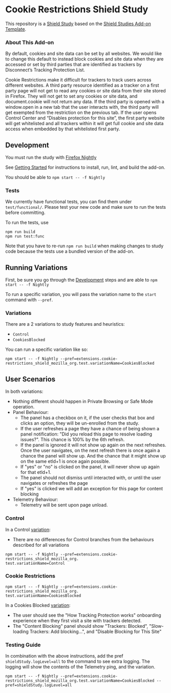 # Cookie Restrictions Shield Study

This repository is a [Shield Study](https://wiki.mozilla.org/Firefox/Shield/Shield_Studies) based on the [Shield Studies Add-on Template](https://github.com/mozilla/shield-studies-addon-template). 

### About This Add-on

By default, cookies and site data can be set by all websites.  We would like to change this default to instead block cookies and site data when they are accessed or set by third parties that are identified as trackers by Disconnect’s Tracking Protection List.

Cookie Restrictions make it difficult for trackers to track users across different websites.  A third party resource identified as a tracker on a first party page will not get to read any cookies or site data from their site stored in Firefox.  They will not get to set any cookies or site data, and document.cookie will not return any data.  If the third party is opened with a window.open in a new tab that the user interacts with, the third party will get exempted from the restriction on the previous tab.  If the user opens Control Center and “Disables protection for this site”, the first party website will get whitelisted and all trackers within it will get full cookie and site data access when embedded by that whitelisted first party.

## Development

You must run the study with [Firefox
Nightly](https://www.mozilla.org/en-US/firefox/channel/desktop/#nightly)

See [Getting
Started](https://github.com/mozilla/CookieRestrictionsShield/blob/master/docs/DEV.md#getting-started) for instructions to install, run, lint, and build the add-on.

You should be able to `npm start -- -f Nightly`

### Tests

We currently have functional tests, you can find them under `test/functional/`.
Please test your new code and make sure to run the tests before committing.

To run the tests, use

```shell
npm run build
npm run test:func
```

Note that you have to re-run `npm run build` when making changes to study code because the tests use a bundled version of the add-on.

## Running Variations

First, be sure you go through the [Development](#Development) steps and are able
to `npm start -- -f Nightly`

To run a specific variation, you will pass the variation name to the `start`
command with `--pref`.

### Variations

There are a 2 variations to study features and heuristics:

  * `Control`
  * `CookiesBlocked`

You can run a specific variation like so:

```shell
npm start -- -f Nightly --pref=extensions.cookie-restrictions_shield_mozilla_org.test.variationName=CookiesBlocked
```

## User Scenarios

In both variations:

* Nothing different should happen in Private Browsing or Safe Mode operation.
* Panel Behaviour:
  * The panel has a checkbox on it, if the user checks that box and clicks an option, 
    they will be un-enrolled from the study.
  * If the user refreshes a page they have a chance of being shown
    a panel notification: "Did you reload this page to resolve loading issues?". This chance is 100% by the 6th refresh.
  * If the panel is ignored it will not show up again on the next refreshes. Once the user
    navigates, on the next refresh there is once again a chance the panel will show up. And the
    chance that it might show up on the same etld+1 is once again possible.
  * If "yes" or "no" is clicked on the panel, it will never show up again for that etld+1.
  * The panel should not dismiss until interacted with, or until the user navigates or refreshes
    the page
  * If "yes" is clicked we will add an exception for this page for content blocking
* Telemetry Behaviour:
  * Telemetry will be sent upon page unload.


### Control
In a Control [variation](#variations):

  * There are no differences for Control branches from the behaviours described for all variations

```shell
npm start -- -f Nightly --pref=extensions.cookie-restrictions_shield_mozilla_org.
test.variationName=Control
```

### Cookie Restrictions

```shell
npm start -- -f Nightly --pref=extensions.cookie-restrictions_shield_mozilla_org.
test.variationName=CookiesBlocked
```

In a Cookies Blocked [variation](#variations):

* The user should see the "How Tracking Protection works" onboarding experience
  when they first visit a site with trackers detected.
* The "Content Blocking" panel should show "Trackers: Blocked",
  "Slow-loading Trackers: Add blocking...", and "Disable Blocking for This
  Site"
  

### Testing Guide

In combination with the above instructions, add the pref `shieldStudy.logLevel=all` to the command to see extra logging. The logging will show the contents of the Telemetry ping, and the variation.

```shell
npm start -- -f Nightly --pref=extensions.cookie-restrictions_shield_mozilla_org.test.variationName=CookiesBlocked --pref=shieldStudy.logLevel=all
```

